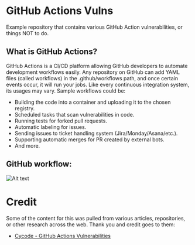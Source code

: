# GitHub Actions Vulns
Example repository that contains various GitHub Action vulnerabilities, or things NOT to do.

## What is GitHub Actions?

GitHub Actions is a CI/CD platform allowing GitHub developers to automate development workflows easily.
Any repository on GitHub can add YAML files (called workflows) in the .github/workflows path, and once certain events occur, it will run your jobs.
Like every continuous integration system, its usages may vary. Sample workflows could be:

* Building the code into a container and uploading it to the chosen registry.
* Scheduled tasks that scan vulnerabilities in code.
* Running tests for forked pull requests.
* Automatic labeling for issues.
* Sending issues to ticket handling system (Jira/Monday/Asana/etc.).
* Supporting automatic merges for PR created by external bots.
* And more.

## GitHub workflow: 
![Alt text](https://github.com/actions/runner/blob/main/docs/res/workflow-run.png "GitHub Workflow")



# Credit
Some of the content for this was pulled from various articles, repositories, or other research across the web.
Thank you and credit goes to them:
* [Cycode - GitHub Actions Vulnerabilities](https://cycode.com/blog/github-actions-vulnerabilities/)
